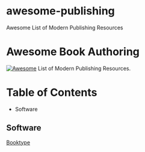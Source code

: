 # awesome-publishing
Awesome List of Modern Publishing Resources

# Awesome Book Authoring
[![Awesome](https://cdn.rawgit.com/sindresorhus/awesome/d7305f38d29fed78fa85652e3a63e154dd8e8829/media/badge.svg)](https://github.com/sindresorhus/awesome) List of Modern Publishing Resources.

# Table of Contents

- Software

## Software

[Booktype](https://github.com/booktype/Booktype)
